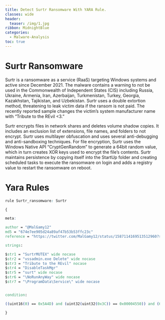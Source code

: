 ```yaml
---
title: Detect Surtr Ransomware With YARA Rule.
classes: wide
header: 
  teaser: /img/1.jpg
ribbon: MidnightBlue
categories:
  - Malware-Analysis
toc: true
---
```

# Surtr Ransomware
Surtr is a ransomware as a service (RaaS) targeting Windows systems and active since December 2021. The malware contains a warning to not be used in the Commonwealth of Independent States (CIS) including Russia, Ukraine, Armenia, Iran, Azerbaijan, Turkmenistan, Turkey, Georgia, Kazakhstan, Tajikistan, and Uzbekistan. Surtr uses a double extortion method, threatening to leak victim data if the ransom is not paid. The recently reported sample changes the victim’s system manufacturer name with “Tribute to the REvil <3.”

Surtr encrypts files in network shares and deletes volume shadow copies. It includes an exclusion list of extensions, file names, and folders to not encrypt. Surtr uses multilayer obfuscation and uses several anti-debugging and anti-sandboxing techniques. For file encryption, Surtr uses the Windows Native API “CryptGenRandom” to generate a 64bit random value, which in turn creates XOR keys used to encrypt the file’s contents. Surtr maintains persistence by copying itself into the StartUp folder and creating scheduled tasks to execute the ransomware on login and adds a registry value to restart the ransomware on reboot.
# Yara Rules

```css
rule Surtr_ransomware: Surtr

{

meta:

author = "@MalGamy12"
md5 = "674e7ee905d24a89af47b53b53ffc23c"
reference = "https://twitter.com/MalGamy12/status/1587114169513512960?s=20&t=bjoyNNhzS-KX6EL8vpVgMg"

strings:

$str1 = "SurtrMUTEX" wide nocase
$str2 = "vssadmin.exe Delete" wide nocase
$str3 = "Tribute to the REvil" nocase
$str4 = "DisableTaskMgr"
$str5 = "surt" wide nocase
$str6 = "\NoRunAnyWay" wide nocase
$str7 = "\ProgramData\Service\" wide nocase


condition:

((uint16(0) == 0x5A4D) and (uint32(uint32(0x3C)) == 0x00004550)) and (6 of ($str*)))

}
```
